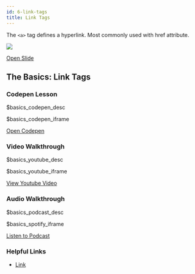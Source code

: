 ```yaml
---
id: 6-link-tags
title: Link Tags
---
```


<!--############## Intro Section ##############-->

<section class="inner-section">

The `<a>` tag defines a hyperlink. Most commonly used with href attribute.

<img src="$basics_slide_img"/>

<a href="$basics_slide_direct_URL" target="_blank" class="button live-button">Open Slide</a>

</section>

<!--############## Title Section ##############-->

<section class="inner-section">

## The Basics: Link Tags

</section>

<!--############## Codepen Section ##############-->

<section class="inner-section">

### Codepen Lesson

$basics_codepen_desc

$basics_codepen_iframe

<a href="$basics_direct_codepen_url" target="_blank" class="button live-button">Open Codepen</a>

</section>

<!--############## Youtube Section ##############-->

<section class="inner-section">

### Video Walkthrough

$basics_youtube_desc

$basics_youtube_iframe

<a href="$basics_direct_youtube_url" target="_blank" class="button live-button">View Youtube Video</a>

</section>

<section class="inner-section">

<!--############## Podcast Section ##############-->

### Audio Walkthrough 

$basics_podcast_desc

$basics_spotify_iframe

<a href="$basics_direct_anchor_url" target="_blank" class="button live-button">Listen to Podcast</a>

</section>

<!--############## Helpful Links Section ##############-->

<section class="inner-section">

### Helpful Links

* <a href="/" target="_blank">Link</a>

</section>    